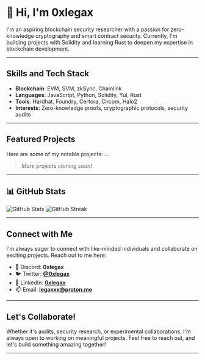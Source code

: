 # 👋 Hi, I'm 0xlegax

I'm an aspiring blockchain security researcher with a passion for zero-knowledge cryptography and smart contract security. Currently, I'm building projects with Solidity and learning Rust to deepen my expertise in blockchain development.

---

## Skills and Tech Stack
- **Blockchain**: EVM, SVM, zkSync, Chainlink
- **Languages**: JavaScript, Python, Solidity, Yul, Rust
- **Tools**: Hardhat, Foundry, Certora, Circom, Halo2
- **Interests**: Zero-knowledge proofs, cryptographic protocols, security audits

---

## Featured Projects
Here are some of my notable projects:
...
> *More projects coming soon!*

---

## 📊 GitHub Stats
![GitHub Stats](https://github-readme-stats.vercel.app/api?username=0xlegax&show_icons=true&theme=radical)
![GitHub Streak](https://github-readme-streak-stats.herokuapp.com/?user=0xlegax&theme=radical)

---

## Connect with Me
I'm always eager to connect with like-minded individuals and collaborate on exciting projects. Reach out to me here:

- 💬 Discord: **0xlegax**
- 🐦 Twitter: [**@0xlegax**](https://twitter.com/0xlegax)
- 💼 LinkedIn: [**0xlegax**](https://www.linkedin.com/in/0xlegax-%E2%80%8E-78a4a02a3/)
- 📫 Email: **legaxxx@proton.me**

---

## Let's Collaborate!
Whether it's audits, security research, or experimental collaborations, I'm always open to working on meaningful projects. Feel free to reach out, and let's build something amazing together!

---
